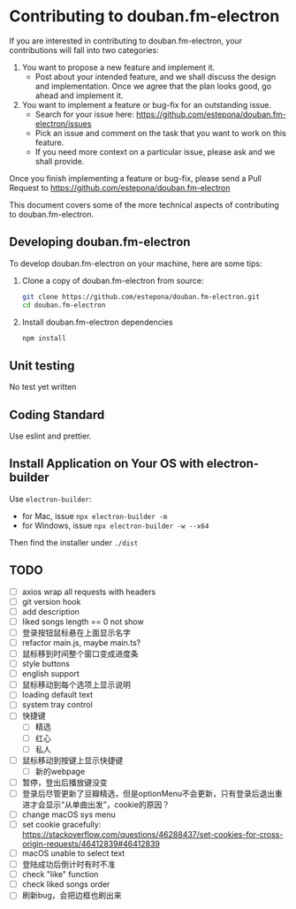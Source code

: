 # Contributing to douban.fm-electron

If you are interested in contributing to douban.fm-electron, your contributions will fall into two categories:

1. You want to propose a new feature and implement it.
    - Post about your intended feature, and we shall discuss the design and
    implementation. Once we agree that the plan looks good, go ahead and implement it.
2. You want to implement a feature or bug-fix for an outstanding issue.
    - Search for your issue here: https://github.com/estepona/douban.fm-electron/issues
    - Pick an issue and comment on the task that you want to work on this feature.
    - If you need more context on a particular issue, please ask and we shall provide.

Once you finish implementing a feature or bug-fix, please send a Pull Request to https://github.com/estepona/douban.fm-electron

This document covers some of the more technical aspects of contributing to douban.fm-electron.

## Developing douban.fm-electron

To develop douban.fm-electron on your machine, here are some tips:

1. Clone a copy of douban.fm-electron from source:

   ```bash
   git clone https://github.com/estepona/douban.fm-electron.git
   cd douban.fm-electron
   ```

2. Install douban.fm-electron dependencies

   ```bash
   npm install
   ```

## Unit testing

No test yet written

## Coding Standard

Use eslint and prettier.

## Install Application on Your OS with electron-builder

Use `electron-builder`:
- for Mac, issue `npx electron-builder -m`
- for Windows, issue `npx electron-builder -w --x64`

Then find the installer under `./dist`

## TODO
- [ ] axios wrap all requests with headers
- [ ] git version hook
- [ ] add description
- [ ] liked songs length == 0 not show
- [ ] 登录按钮鼠标悬在上面显示名字
- [ ] refactor main.js, maybe main.ts?
- [ ] 鼠标移到时间整个窗口变成进度条
- [ ] style buttons
- [ ] english support
- [ ] 鼠标移动到每个选项上显示说明
- [ ] loading default text
- [ ] system tray control
- [ ] 快捷键
    - [ ] 精选
    - [ ] 红心
    - [ ] 私人
- [ ] 鼠标移动到按键上显示快捷键
    - [ ] 新的webpage
- [ ] 暂停，登出后播放键没变
- [ ] 登录后尽管更新了豆瓣精选，但是optionMenu不会更新，只有登录后退出重进才会显示“从单曲出发”，cookie的原因？
- [ ] change macOS sys menu
- [ ] set cookie gracefully: https://stackoverflow.com/questions/46288437/set-cookies-for-cross-origin-requests/46412839#46412839
- [ ] macOS unable to select text
- [ ] 登陆成功后倒计时有时不准
- [ ] check "like" function
- [ ] check liked songs order
- [ ] 刷新bug，会把边框也刷出来
